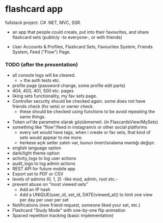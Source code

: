 # flashcard app
fullstack project. C# .NET, MVC, SSR. 

* an app that people could create, put into their favourites, and share flashcard sets (publicly -to everyone-, or with friends)

* User Accounts &amp; Profiles, Flashcard Sets, Favourites System, Friends System, Feed ("Flow") Page.

### TODO (after the presentation)
* all console logs will be cleared.
    * \+ the auth tests etc. 
* profile page (password change, some profile edit parts)
* 404, 403, 401, 500 etc. pages
* liking sets functionality, my fav sets page.
* Controller security should be checked again. some does not have friends check (for sets) or owner check.
    * these should be checked using functions to be avoid repeating the same things.
* Token url'de parametre olarak gözükmemeli. (in FlascardsView/MySets)
* something like "flow"/feed in instagram/x or other social platforms
    * every set would have tags, when i create or fav sets, that kind of sets would appear to me more.
    * herkese açık setler zaten var, bunun öneri/sıralama mantığı değişir.
* english language option
* dark/light theme option
* activity_logs to log user actions
* audit_logs to log admin actions
* REST API for future mobile app
* Export set to PDF or CSV
* levels of admins (0, 1, 2) -like mod, admin, root etc.-
* prevent abuse on “most viewed sets”
    * Add an IP hash
    * Add a UNIQUE(user_id, set_id, DATE(viewed_at)) to limit one view per day per user per set
* Notifications (new friend request, someone liked your set, etc.)
* Flashcard "Study Mode" with one-by-one flip animation
* Spaced repetition tracking (basic implementation)
